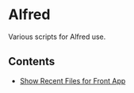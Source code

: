 # Alfred

Various scripts for Alfred use.

## Contents

- [Show Recent Files for Front App](./Show-Recent-Files-for-Front-App.applescript)
